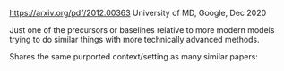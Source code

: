 https://arxiv.org/pdf/2012.00363
University of MD, Google, Dec 2020

Just one of the precursors or baselines relative to more modern models trying to do similar things with more technically advanced methods.

Shares the same purported context/setting as many similar papers: 